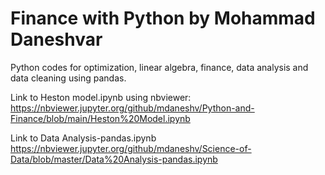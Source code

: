 # Finance with Python by Mohammad Daneshvar

Python codes for optimization, linear algebra, finance, data analysis and data cleaning using pandas.

Link to Heston model.ipynb using nbviewer:
https://nbviewer.jupyter.org/github/mdaneshv/Python-and-Finance/blob/main/Heston%20Model.ipynb

Link to Data Analysis-pandas.ipynb
https://nbviewer.jupyter.org/github/mdaneshv/Science-of-Data/blob/master/Data%20Analysis-pandas.ipynb
